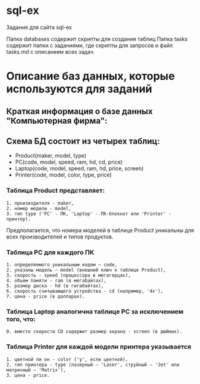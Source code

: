 # sql-ex
Задания для сайта sql-ex


Папка databases содержит скрипты для создания таблиц
Папка tasks содержит папки с заданиями, где скрипты для запросов и файл tasks.md с описанием всех задач

# Описание баз данных, которые используются для заданий

## Краткая информация о базе данных "Компьютерная фирма":

## Схема БД состоит из четырех таблиц:
- Product(maker, model, type)
- PC(code, model, speed, ram, hd, cd, price)
- Laptop(code, model, speed, ram, hd, price, screen)
- Printer(code, model, color, type, price)

### Таблица Product представляет:

	1. производителя - maker, 
	2. номер модели - model,
	3. тип type ('PC' - ПК, 'Laptop' - ПК-блокнот или 'Printer' - принтер). 
Предполагается, что номера моделей в таблице Product уникальны для всех производителей и типов продуктов. 

### Таблица PC для каждого ПК

	1. определяемого уникальным кодом – code,
	2. указаны модель – model (внешний ключ к таблице Product),
	3. скорость - speed (процессора в мегагерцах),
	4. объем памяти - ram (в мегабайтах), 
	5. размер диска - hd (в гигабайтах),
	6. скорость считывающего устройства - cd (например, '4x'),
	7. цена - price (в долларах). 
	
### Таблица Laptop аналогична таблице РС за исключением того, что: 

	0. вместо скорости CD содержит размер экрана - screen (в дюймах). 
	
### Таблица Printer для каждой модели принтера указывается

	1. цветной ли он - color ('y', если цветной),
	2. тип принтера - type (лазерный – 'Laser', струйный – 'Jet' или матричный – 'Matrix'),
	3. цена - price.
